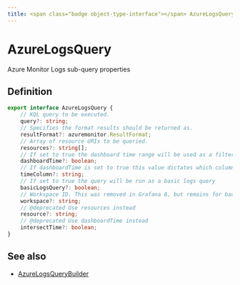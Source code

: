```yaml
---
title: <span class="badge object-type-interface"></span> AzureLogsQuery
---
```

# <span class="badge object-type-interface"></span> AzureLogsQuery

Azure Monitor Logs sub-query properties

## Definition

```typescript
export interface AzureLogsQuery {
	// KQL query to be executed.
	query?: string;
	// Specifies the format results should be returned as.
	resultFormat?: azuremonitor.ResultFormat;
	// Array of resource URIs to be queried.
	resources?: string[];
	// If set to true the dashboard time range will be used as a filter for the query. Otherwise the query time ranges will be used. Defaults to false.
	dashboardTime?: boolean;
	// If dashboardTime is set to true this value dictates which column the time filter will be applied to. Defaults to the first tables timeSpan column, the first datetime column found, or TimeGenerated
	timeColumn?: string;
	// If set to true the query will be run as a basic logs query
	basicLogsQuery?: boolean;
	// Workspace ID. This was removed in Grafana 8, but remains for backwards compat.
	workspace?: string;
	// @deprecated Use resources instead
	resource?: string;
	// @deprecated Use dashboardTime instead
	intersectTime?: boolean;
}

```
## See also

 * <span class="badge builder"></span> [AzureLogsQueryBuilder](./builder-AzureLogsQueryBuilder.md)
